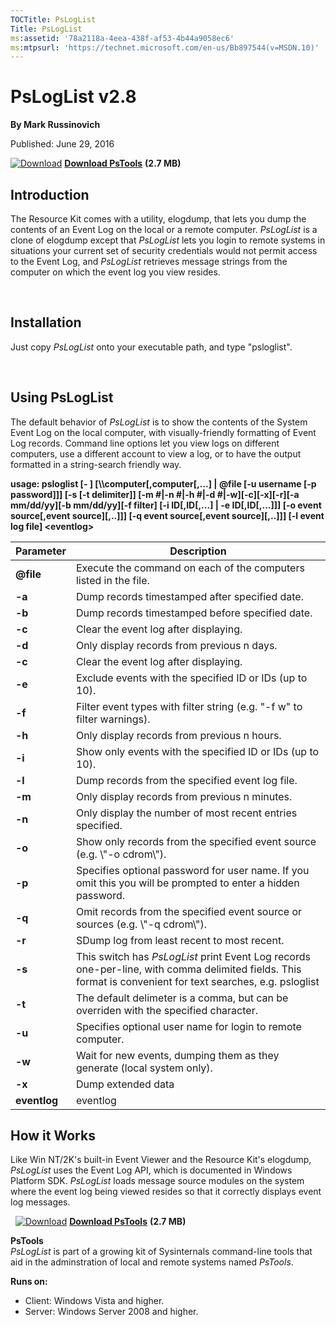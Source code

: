 ```yaml
--- 
TOCTitle: PsLogList
Title: PsLogList
ms:assetid: '78a2118a-4eea-438f-af53-4b44a9058ec6'
ms:mtpsurl: 'https://technet.microsoft.com/en-us/Bb897544(v=MSDN.10)'
---
```


PsLogList v2.8
===============

**By Mark Russinovich**

Published: June 29, 2016

[![Download](/media/landing/sysinternals/download_sm.png)](https://download.sysinternals.com/files/PSTools.zip) [**Download PsTools**](https://download.sysinternals.com/files/PSTools.zip) **(2.7 MB)**

## Introduction

The Resource Kit comes with a utility, elogdump, that lets you dump the
contents of an Event Log on the local or a remote computer. *PsLogList*
is a clone of elogdump except that *PsLogList* lets you login to remote
systems in situations your current set of security credentials would not
permit access to the Event Log, and *PsLogList* retrieves message
strings from the computer on which the event log you view resides.  

 

## Installation

Just copy *PsLogList* onto your executable path, and type "psloglist".  

 

## Using PsLogList

The default behavior of *PsLogList* is to show the contents of the
System Event Log on the local computer, with visually-friendly
formatting of Event Log records. Command line options let you view logs
on different computers, use a different account to view a log, or to
have the output formatted in a string-search friendly way.

**usage: psloglist \[- \] \[\\\\computer\[,computer\[,...\] | @file \[-u
username \[-p password\]\]\] \[-s \[-t delimiter\]\] \[-m \#|-n \#|-h
\#|-d \#|-w\]\[-c\]\[-x\]\[-r\]\[-a mm/dd/yy\]\[-b mm/dd/yy\]\[-f
filter\] \[-i ID\[,ID\[,...\] | -e ID\[,ID\[,...\]\]\] \[-o event
source\[,event source\]\[,..\]\]\] \[-q event source\[,event
source\]\[,..\]\]\] \[-l event log file\] &lt;eventlog&gt;**

 
|Parameter  |Description  |
|---------|---------|
|  **@file**    |  Execute the command on each of the computers listed in the file.|
|  **-a**       |  Dump records timestamped after specified date.|
|  **-b**       |  Dump records timestamped before specified date.|
|  **-c**       |  Clear the event log after displaying.|
|  **-d**       |  Only display records from previous n days.|
|  **-c**       |  Clear the event log after displaying.|
|  **-e**       |  Exclude events with the specified ID or IDs (up to 10).|
|  **-f**       |  Filter event types with filter string (e.g. "-f w" to filter warnings).|
|  **-h**       |  Only display records from previous n hours.|
|  **-i**       |  Show only events with the specified ID or IDs (up to 10).|
|  **-l**       |  Dump records from the specified event log file.|
|  **-m**       |  Only display records from previous n minutes.|
|  **-n**       |  Only display the number of most recent entries specified.|
|  **-o**       |  Show only records from the specified event source (e.g. \\"-o cdrom\\").|
|  **-p**       |  Specifies optional password for user name. If you omit this you will be prompted to enter a hidden password.|
|  **-q**       |  Omit records from the specified event source or sources (e.g. \\"-q cdrom\\").|
|  **-r**       |  SDump log from least recent to most recent.|
|  **-s**       |  This switch has *PsLogList* print Event Log records one-per-line, with comma delimited fields. This format is convenient for text searches, e.g. psloglist | findstr /i text, and for importing the output into a spreadsheet.|
|  **-t**       |  The default delimeter is a comma, but can be overriden with the specified character.|
|  **-u**       |  Specifies optional user name for login to remote computer.|
|  **-w**       |  Wait for new events, dumping them as they generate (local system only).|
|  **-x**       |  Dump extended data|
|  **eventlog** |  eventlog|
  

## How it Works

Like Win NT/2K's built-in Event Viewer and the Resource Kit's elogdump,
*PsLogList* uses the Event Log API, which is documented in Windows
Platform SDK. *PsLogList* loads message source modules on the system
where the event log being viewed resides so that it correctly displays
event log messages.

 
[![Download](/media/landing/sysinternals/download_sm.png)](https://download.sysinternals.com/files/PSTools.zip) [**Download PsTools**](https://download.sysinternals.com/files/PSTools.zip) **(2.7 MB)**

**PsTools**  
*PsLogList* is part of a growing kit of Sysinternals command-line tools
that aid in the adminstration of local and remote systems named
*PsTools*.

**Runs on:**

-   Client: Windows Vista and higher.
-   Server: Windows Server 2008 and higher.



